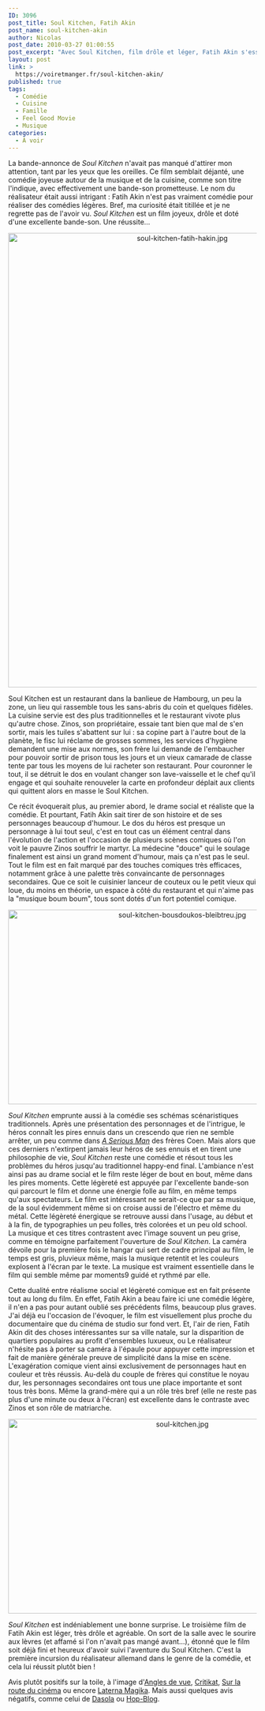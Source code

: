 ```yaml
---
ID: 3096
post_title: Soul Kitchen, Fatih Akin
post_name: soul-kitchen-akin
author: Nicolas
post_date: 2010-03-27 01:00:55
post_excerpt: "Avec Soul Kitchen, film drôle et léger, Fatih Akin s'essaie à un genre nouveau, la comédie. Sans oublier ses thèmes fétiches, le réalisateur allemand propose ici un film réjouissant."
layout: post
link: >
  https://voiretmanger.fr/soul-kitchen-akin/
published: true
tags:
  - Comédie
  - Cuisine
  - Famille
  - Feel Good Movie
  - Musique
categories:
  - À voir
---
```

<p>La bande-annonce de <em>Soul Kitchen</em> n'avait pas manqué d'attirer mon attention, tant par les yeux que les oreilles. Ce film semblait déjanté, une comédie joyeuse autour de la musique et de la cuisine, comme son titre l'indique, avec effectivement une bande-son prometteuse. Le nom du réalisateur était aussi intrigant : Fatih Akin n'est pas vraiment comédie pour réaliser des comédies légères. Bref, ma curiosité était titillée et je ne regrette pas de l'avoir vu. <em>Soul Kitchen </em>est un film joyeux, drôle et doté d'une excellente bande-son. Une réussite…</p>
<a href="http://www.allocine.fr/film/fichefilm_gen_cfilm=137293.html"> </a>
<p style="text-align: center;"><a href="http://www.allocine.fr/film/fichefilm_gen_cfilm=137293.html"></a></p>
<a href="http://www.allocine.fr/film/fichefilm_gen_cfilm=137293.html">
<div style="text-align: center;"><img class="aligncenter" src="https://voiretmanger.fr/wp-content/uploads/2010/03/soul-kitchen-fatih-hakin.jpg" border="0" alt="soul-kitchen-fatih-hakin.jpg" width="690" height="920" /></div>
</a>
<p>Soul Kitchen est un restaurant dans la banlieue de Hambourg, un peu la zone, un lieu qui rassemble tous les sans-abris du coin et quelques fidèles. La cuisine servie est des plus traditionnelles et le restaurant vivote plus qu'autre chose. Zinos, son propriétaire, essaie tant bien que mal de s'en sortir, mais les tuiles s'abattent sur lui : sa copine part à l'autre bout de la planète, le fisc lui réclame de grosses sommes, les services d'hygiène demandent une mise aux normes, son frère lui demande de l'embaucher pour pouvoir sortir de prison tous les jours et un vieux camarade de classe tente par tous les moyens de lui racheter son restaurant. Pour couronner le tout, il se détruit le dos en voulant changer son lave-vaisselle et le chef qu'il engage et qui souhaite renouveler la carte en profondeur déplait aux clients qui quittent alors en masse le Soul Kitchen.</p>
<p>Ce récit évoquerait plus, au premier abord, le drame social et réaliste que la comédie. Et pourtant, Fatih Akin sait tirer de son histoire et de ses personnages beaucoup d'humour. Le dos du héros est presque un personnage à lui tout seul, c'est en tout cas un élément central dans l'évolution de l'action et l'occasion de plusieurs scènes comiques où l'on voit le pauvre Zinos souffrir le martyr. La médecine "douce" qui le soulage finalement est ainsi un grand moment d'humour, mais ça n'est pas le seul. Tout le film est en fait marqué par des touches comiques très efficaces, notamment grâce à une palette très convaincante de personnages secondaires. Que ce soit le cuisinier lanceur de couteux ou le petit vieux qui loue, du moins en théorie, un espace à côté du restaurant et qui n'aime pas la "musique boum boum", tous sont dotés d'un fort potentiel comique.</p>

<div style="text-align: center;"><img class="aligncenter" src="https://voiretmanger.fr/wp-content/uploads/2010/03/soul-kitchen-bousdoukos-bleibtreu.jpg" border="0" alt="soul-kitchen-bousdoukos-bleibtreu.jpg" width="690" height="394" /></div>
<p><em>Soul Kitchen</em> emprunte aussi à la comédie ses schémas scénaristiques traditionnels. Après une présentation des personnages et de l'intrigue, le héros connaît les pires ennuis dans un crescendo que rien ne semble arrêter, un peu comme dans <em><a href="https://voiretmanger.fr/2010/01/24/serious-man-coen/">A Serious Man</a></em> des frères Coen. Mais alors que ces derniers n'extirpent jamais leur héros de ses ennuis et en tirent une philosophie de vie, <em>Soul Kitchen</em> reste une comédie et résout tous les problèmes du héros jusqu'au traditionnel happy-end final. L'ambiance n'est ainsi pas au drame social et le film reste léger de bout en bout, même dans les pires moments. Cette légèreté est appuyée par l'excellente bande-son qui parcourt le film et donne une énergie folle au film, en même temps qu'aux spectateurs. Le film est intéressant ne serait-ce que par sa musique, de la soul évidemment même si on croise aussi de l'électro et même du métal. Cette légèreté énergique se retrouve aussi dans l'usage, au début et à la fin, de typographies un peu folles, très colorées et un peu old school. La musique et ces titres contrastent avec l'image souvent un peu grise, comme en témoigne parfaitement l'ouverture de <em>Soul Kitchen</em>. La caméra dévoile pour la première fois le hangar qui sert de cadre principal au film, le temps est gris, pluvieux même, mais la musique retentit et les couleurs explosent à l'écran par le texte. La musique est vraiment essentielle dans le film qui semble même par moments9 guidé et rythmé par elle.</p>
<p>Cette dualité entre réalisme social et légèreté comique est en fait présente tout au long du film. En effet, Fatih Akin a beau faire ici une comédie légère, il n'en a pas pour autant oublié ses précédents films, beaucoup plus graves. J'ai déjà eu l'occasion de l'évoquer, le film est visuellement plus proche du documentaire que du cinéma de studio sur fond vert. Et, l'air de rien, Fatih Akin dit des choses intéressantes sur sa ville natale, sur la disparition de quartiers populaires au profit d'ensembles luxueux, ou Le réalisateur n'hésite pas à porter sa caméra à l'épaule pour appuyer cette impression et fait de manière générale preuve de simplicité dans la mise en scène. L'exagération comique vient ainsi exclusivement de personnages haut en couleur et très réussis. Au-delà du couple de frères qui constitue le noyau dur, les personnages secondaires ont tous une place importante et sont tous très bons. Même la grand-mère qui a un rôle très bref (elle ne reste pas plus d'une minute ou deux à l'écran) est excellente dans le contraste avec Zinos et son rôle de matriarche.</p>

<div style="text-align: center;"><img class="aligncenter" src="https://voiretmanger.fr/wp-content/uploads/2010/03/soul-kitchen.jpg" border="0" alt="soul-kitchen.jpg" width="690" height="394" /></div>
<p><em>Soul Kitchen</em> est indéniablement une bonne surprise. Le troisième film de Fatih Akin est léger, très drôle et agréable. On sort de la salle avec le sourire aux lèvres (et affamé si l'on n'avait pas mangé avant…), étonné que le film soit déjà fini et heureux d'avoir suivi l'aventure du Soul Kitchen. C'est la première incursion du réalisateur allemand dans le genre de la comédie, et cela lui réussit plutôt bien !</p>
<p>Avis plutôt positifs sur la toile, à l'image d'<a href="http://www.anglesdevue.com/2010/03/20/soul-kitchen-de-fatih-akin/">Angles de vue</a>, <a href="http://www.critikat.com/Soul-Kitchen.html">Critikat</a>, <a href="http://www.surlarouteducinema.com/archive/2010/03/24/soul-kitchen-de-fatih-akin.html">Sur la route du cinéma</a> ou encore <a href="http://laternamagika.wordpress.com/2010/03/23/soul-kitchen-de-fatih-akin/">Laterna Magika</a>. Mais aussi quelques avis négatifs, comme celui de <a href="http://dasola.canalblog.com/archives/2010/03/21/17193607.html">Dasola</a> ou <a href="http://hop.over-blog.com/article-soul-kitchen-de-fatih-akin-47291859.html">Hop-Blog</a>.</p>